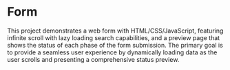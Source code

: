 # Form
This project demonstrates a web form with HTML/CSS/JavaScript, featuring infinite scroll with lazy loading search capabilities, and a preview page that shows the status of each phase of the form submission. The primary goal is to provide a seamless user experience by dynamically loading data as the user scrolls and presenting a comprehensive status preview.